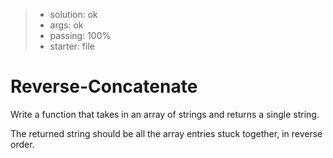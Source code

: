 <!-- BEGIN REPORT -->
> - solution: ok 
> - args: ok 
> - passing: 100% 
> - starter: file

<!-- END REPORT -->

# Reverse-Concatenate

Write a function that takes in an array of strings and returns a single string.

The returned string should be all the array entries stuck together, in reverse order.

